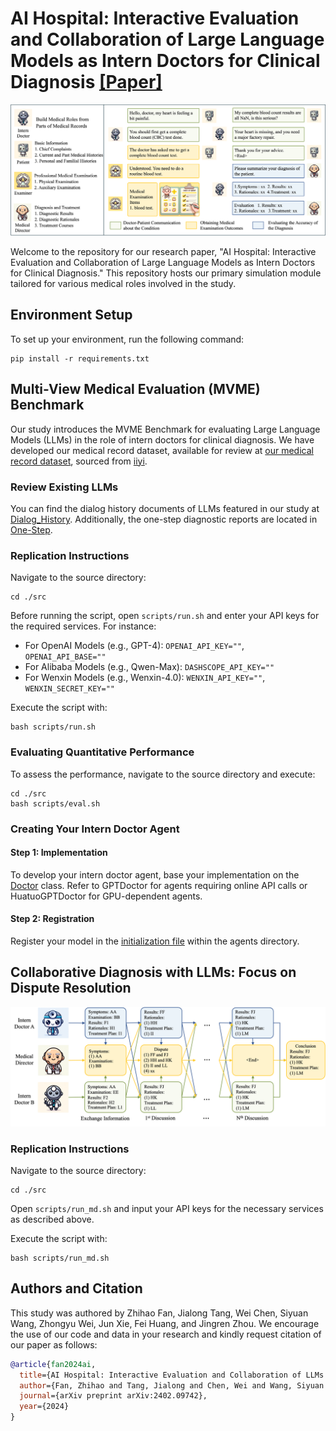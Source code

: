 # AI Hospital: Interactive Evaluation and Collaboration of Large Language Models as Intern Doctors for Clinical Diagnosis [[Paper]](https://arxiv.org/abs/2402.09742)

![Demonstration of AI Hospital](assets/AI_Hospital_en.png)

Welcome to the repository for our research paper, "AI Hospital: Interactive Evaluation and Collaboration of Large Language Models as Intern Doctors for Clinical Diagnosis." This repository hosts our primary simulation module tailored for various medical roles involved in the study.

## Environment Setup
To set up your environment, run the following command:
```
pip install -r requirements.txt
```

## Multi-View Medical Evaluation (MVME) Benchmark
Our study introduces the MVME Benchmark for evaluating Large Language Models (LLMs) in the role of intern doctors for clinical diagnosis. We have developed our medical record dataset, available for review at [our medical record dataset](src/data/patients.json), sourced from [iiyi](https://bingli.iiyi.com/).

### Review Existing LLMs
You can find the dialog history documents of LLMs featured in our study at [Dialog_History](src/outputs/dialog_history_iiyi/). Additionally, the one-step diagnostic reports are located in [One-Step](src/outputs/onestep_iiyi/onestep_gpt4_iiyi_patients.jsonl).

### Replication Instructions

Navigate to the source directory:
```
cd ./src
```
Before running the script, open `scripts/run.sh` and enter your API keys for the required services. For instance:
- For OpenAI Models (e.g., GPT-4): `OPENAI_API_KEY=""`, `OPENAI_API_BASE=""`
- For Alibaba Models (e.g., Qwen-Max): `DASHSCOPE_API_KEY=""`
- For Wenxin Models (e.g., Wenxin-4.0): `WENXIN_API_KEY=""`, `WENXIN_SECRET_KEY=""`

Execute the script with:
```
bash scripts/run.sh
```

### Evaluating Quantitative Performance
To assess the performance, navigate to the source directory and execute:
```
cd ./src
bash scripts/eval.sh
```

### Creating Your Intern Doctor Agent 
#### Step 1: Implementation
To develop your intern doctor agent, base your implementation on the [Doctor](src/agents/doctor.py) class. Refer to GPTDoctor for agents requiring online API calls or HuatuoGPTDoctor for GPU-dependent agents.

#### Step 2: Registration
Register your model in the [initialization file](src/agents/__init__.py) within the agents directory.

## Collaborative Diagnosis with LLMs: Focus on Dispute Resolution
![Collaboration Framework](assets/collaboration_framework_en.png)

### Replication Instructions

Navigate to the source directory:
```
cd ./src
```
Open `scripts/run_md.sh` and input your API keys for the necessary services as described above.

Execute the script with:
```
bash scripts/run_md.sh
```

## Authors and Citation

This study was authored by Zhihao Fan, Jialong Tang, Wei Chen, Siyuan Wang, Zhongyu Wei, Jun Xie, Fei Huang, and Jingren Zhou. We encourage the use of our code and data in your research and kindly request citation of our paper as follows:

```BibTeX
@article{fan2024ai,
  title={AI Hospital: Interactive Evaluation and Collaboration of LLMs as Intern Doctors for Clinical Diagnosis},
  author={Fan, Zhihao and Tang, Jialong and Chen, Wei and Wang, Siyuan and Wei, Zhongyu and Xi, Jun and Huang, Fei and Zhou, Jingren},
  journal={arXiv preprint arXiv:2402.09742},
  year={2024}
}
```
